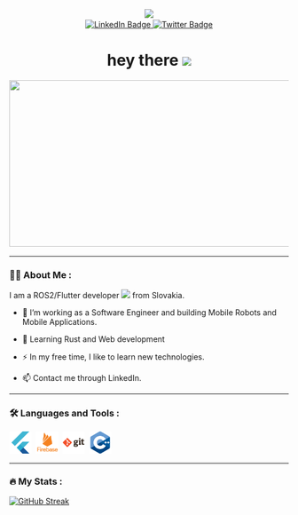<div id="header" align="center">
  <img src="https://media.giphy.com/media/M9gbBd9nbDrOTu1Mqx/giphy.gif" width="100"/>
  <div id="badges">
    <a href="https://www.linkedin.com/in/dvor%C3%A1k-p%C3%A9ter-465165262/">
      <img src="https://img.shields.io/badge/LinkedIn-blue?style=for-the-badge&logo=linkedin&logoColor=white" alt="LinkedIn Badge"/>
    </a>
    <a href="your-twitter-URL">
      <img src="https://img.shields.io/badge/Twitter-blue?style=for-the-badge&logo=twitter&logoColor=white" alt="Twitter Badge"/>
    </a>
  </div>
  <!--<img src="https://komarev.com/ghpvc/?username=rprklr&style=flat-square&color=blue" alt=""/> -->
  <h1>
    hey there
    <img src="https://media.giphy.com/media/hvRJCLFzcasrR4ia7z/giphy.gif" width="30px"/>
  </h1>
</div>
<div align="center">
  <img src="https://media.giphy.com/media/dWesBcTLavkZuG35MI/giphy.gif" width="600" height="300"/>
</div>

---

### :man_technologist: About Me :
I am a ROS2/Flutter developer <img src="https://media.giphy.com/media/WUlplcMpOCEmTGBtBW/giphy.gif" width="30"> from Slovakia.
- :telescope: I’m working as a Software Engineer and building Mobile Robots and Mobile Applications.

- :seedling: Learning Rust and Web development

- :zap: In my free time, I like to learn new technologies.

- :mailbox: Contact me through LinkedIn.

---

### :hammer_and_wrench: Languages and Tools :
<div>
  <img src="https://github.com/devicons/devicon/blob/master/icons/flutter/flutter-original.svg" title="Flutter" alt="Flutter" width="40" height="40"/>&nbsp;
  <img src="https://github.com/devicons/devicon/blob/master/icons/firebase/firebase-plain-wordmark.svg" title="Firebase" alt="Firebase" width="40" height="40"/>&nbsp;
  <img src="https://github.com/devicons/devicon/blob/master/icons/git/git-original-wordmark.svg" title="Git" **alt="Git" width="40" height="40"/>&nbsp;
  <img src="https://github.com/devicons/devicon/blob/master/icons/cplusplus/cplusplus-original.svg" title="CplusPlus" **alt="CPlusPlus" width="40" height="40"/>
</div>


---

### :fire: My Stats :
[![GitHub Streak](http://github-readme-streak-stats.herokuapp.com?user=rprklr&theme=dark&background=000000)](https://git.io/streak-stats)
<!--
[![RPRKLR's GitHub stats](https://github-readme-stats.vercel.app/api?username=RPRKLR&show_icons=true&theme=dark#gh-dark-mode-only)](https://github.com/anuraghazra/github-readme-stats#gh-dark-mode-only)

[![Top Langs](https://github-readme-stats.vercel.app/api/top-langs/?username=RPRKLR)](https://github.com/anuraghazra/github-readme-stats) -->
